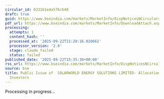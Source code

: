 ```yaml
---
circular_id: 0331b1e4a576c648
draft: true
guid: https://www.bseindia.com/markets/MarketInfo/DispNoticesNCirculars.aspx?Noticeid={476614F0-13BF-4B6A-BC36-6853E272B1DA}&noticeno=20250922-57&dt=09/22/2025&icount=57&totcount=58&flag=0
pdf_url: https://www.bseindia.com/markets/MarketInfo/DownloadAttach.aspx?id=20250922-57&attachedId=24209a38-be4e-4c68-8699-4df3e4559266
processing:
  attempts: 1
  content_hash: ''
  processed_at: '2025-09-22T21:28:16.020661'
  processor_version: '2.0'
  stage: claude_failed
  status: failed
published_date: '2025-09-22T15:35:30+00:00'
rss_url: https://www.bseindia.com/markets/MarketInfo/DispNoticesNCirculars.aspx?Noticeid={476614F0-13BF-4B6A-BC36-6853E272B1DA}&noticeno=20250922-57&dt=09/22/2025&icount=57&totcount=58&flag=0
source: bse
title: Public Issue of  SOLARWORLD ENERGY SOLUTIONS LIMITED- Allocation to Anchor
  Investors
---
```


Processing in progress...